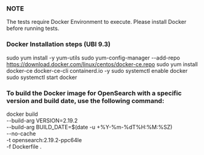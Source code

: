 ### NOTE
The tests require Docker Environment to execute. Please install Docker before running tests.
### Docker Installation steps (UBI 9.3)
sudo yum install -y yum-utils
sudo yum-config-manager --add-repo https://download.docker.com/linux/centos/docker-ce.repo
sudo yum install docker-ce docker-ce-cli containerd.io -y
sudo systemctl enable docker
sudo systemctl start docker

### To build the Docker image for OpenSearch with a specific version and build date, use the following command:
docker build \
  --build-arg VERSION=2.19.2 \
  --build-arg BUILD_DATE=$(date -u +%Y-%m-%dT%H:%M:%SZ) \
  --no-cache \
  -t opensearch:2.19.2-ppc64le \
  -f Dockerfile .
